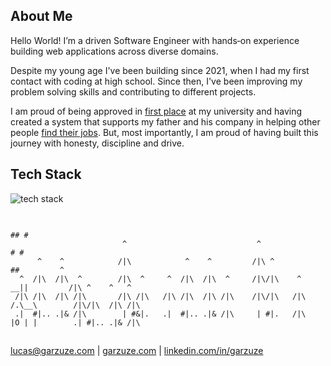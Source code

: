 ## About Me
Hello World! I’m a driven Software Engineer with hands‑on experience building web applications across diverse domains.

Despite my young age I've been building since 2021, when I had my first contact with coding at high school. Since then, I've been improving my problem solving skills and contributing to different projects.

I am proud of being approved in [first place](https://servicos.nc.ufpr.br/documentos/ps2025/resultado/2fase/concorrencia/077_00.html) at my university and having created a system that supports my father and his company in helping other people [find their jobs](https://mlrh.com.br). But, most importantly, I am proud of having built this journey with honesty, discipline and drive.
## Tech Stack
![tech stack](https://skillicons.dev/icons?i=ts,js,nodejs,python,php,nestjs,express,react,django,tailwindcss,mysql,postgresql,git,github&perline=7)
## 
```
                                                                                ## #
                         ^                             ^                       # #                      
      ^    ^            /|\            ^    ^         /|\ ^                   ##         ^              
  ^  /|\  /|\  ^        /|\  ^     ^  /|\  /|\  ^     /|\/|\    ^          __||         /|\ ^    ^   ^ 
 /|\ /|\  /|\ /|\       /|\ /|\   /|\ /|\  /|\ /|\    /|\/|\   /|\        /.\__\        /|\/|\  /|\ /|\
 .|  #|.. .|& /|\        | #&|.   .|  #|.. .|& /|\     | #|.   /|\        |O | |        .| #|.. .|& /|\
```
## 

[lucas@garzuze.com](mailto:lucas@garzuze.com) | [garzuze.com](https://garzuze.com) | [linkedin.com/in/garzuze](https://linkedin.com/in/garzuze)

